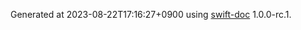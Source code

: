 Generated at 2023-08-22T17:16:27+0900 using [swift-doc](https://github.com/SwiftDocOrg/swift-doc) 1.0.0-rc.1.
